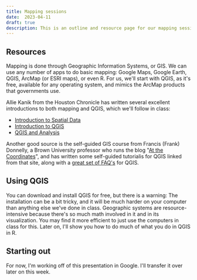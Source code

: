 ```yaml
---
title: Mapping sessions 
date:  2023-04-11
draft: true
description: This is an outline and resource page for our mapping sessions. I'm making it instead of a textbook chapter because our textbook format is a little difficult for this. It will contain links to examples.
--- 
```


## Resources

Mapping is done through Geographic Information Systems, or GIS. We can use any number of apps to do basic mapping: Google Maps, Google Earth, QGIS, ArcMap (or ESRI maps), or even R. For us, we'll start with QGIS, as it's free, available for any operating system, and mimics the ArcMap products that governments use. 

Allie Kanik from the Houston Chronicle has written several excellent introductions to both mapping and QGIS, which we'll follow in class: 

* [Introduction to Spatial Data](https://docs.google.com/document/d/1RQa1SoCTSXt4M-NC93U93vScXxn79sWzqJsDVKmqtPQ/edit#heading=h.b56ghjle2ufi)
* [Introduction to QGIS](https://docs.google.com/document/d/1IuPyht3HhYzQNggURBXedp4O4jF6f_lyRoZV10sKrus/edit)
* [QGIS and Analysis](https://docs.google.com/document/d/1LCjMGMst95GeBnMx-dmVQ66-XiaCB3uz6NrZzluYNMk/edit)

Another good source is the self-guided GIS course from Francis (Frank) Donnelly, a Brown University professor who runs the blog "[At the Coordinates](https://atcoordinates.info/)", and has written some self-guided tutorialis for QGIS linked from that site, along with a [great set of FAQ's](https://library.brown.edu/create/gis/wp-content/uploads/sites/87/2021/08/qgis_faqs.pdf) for QGIS.  

## Using QGIS

You can download and install QGIS for free, but there is a warning: The installation can be a bit tricky, and it will be much harder on your computer than anything else we've done in class. Geographic systems are resource-intensive because there's so much math involved in it and in its visualization. You may find it more efficient to just use the computers in class for this. Later on, I'll show you how to do much of what you do in QGIS in R.

## Starting out

For now, I'm working off of this presentation in Google. I'll transfer it over later on this week. 
